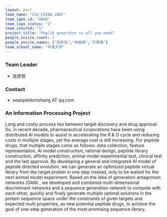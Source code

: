 ```yaml
---
layout: post
team_name: "CSU_CHINA-iDEC"
team_igem_id: "4888"
team_logo_status: "1"
team_insured: "1"
project_title: "Peplib generator is all you need"
people_onsite_count: 3
people_onsite_names: ["张彦哲","朱婉晴","万莹璐"]
team_school_name: "中南大学"
---
```



### Team Leader
* 张彦哲

### Contact
* seanpeldomzhang AT qq.com

### An Information Processing Project

Long and costly process lies between target discovery and drug approval. So, in recent decade, pharmaceutical corporations have been using distributed AI models to assist in accelerating the R & D cycle and reducing costs in multiple stages, yet the average cost is still increasing. For peptide drugs, that multiple stages come as follows: data collection, feature representation, AI model construction, rational design, peptide library construction, affinity prediction, animal model experimental test, clinical test and the last approval. By developing a general and integrated AI model of peptide directed evolution, we can generate an optimized peptide virtual library from the target protein in one step instead, only to be waited for the next animal model experiment. Based on the idea of generation antagonism networks (GAN) , we developed and combined multi-dimensional discriminant networks and a sequence generation network to compete with each other, quickly and finely generate multiple optimal solutions in the protein sequence space under the constraints of given targets and expected multi properties, as new potential peptide drugs, to achieve the goal of one-step generation of the most promising sequence library.